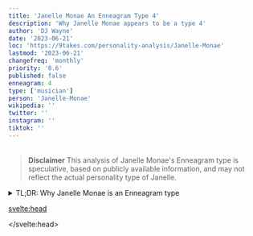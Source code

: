 ```yaml
---
title: 'Janelle Monae An Enneagram Type 4'
description: 'Why Janelle Monae appears to be a type 4'
author: 'DJ Wayne'
date: '2023-06-21'
loc: 'https://9takes.com/personality-analysis/Janelle-Monae'
lastmod: '2023-06-21'
changefreq: 'monthly'
priority: '0.6'
published: false
enneagram: 4
type: ['musician']
person: 'Janelle-Monae'
wikipedia: ''
twitter: ''
instagram: ''
tiktok: ''
---
```


<!-- // notes:  grimes, knives out-->

<script>
	import  PopCard  from "$lib/components/atoms/PopCard.svelte";
import BlogPurpose from '$lib/components/blog/BlogPurpose.svelte'
</script>
<div
	style="display: flex;
    justify-content: center;
    margin: 1rem 0;
	"
>
	<PopCard
		image={`/types/3s/${'Janelle-Monae'}.webp`}
		showIcon={false}
		enneagramType=""
		displayText="Janelle Monae"
		subtext=""
	/>
</div>

> **Disclaimer** This analysis of Janelle Monae's Enneagram type is speculative, based on publicly available information, and may not reflect the actual personality type of Janelle.

<details>
<summary class="accordion">TL;DR: Why Janelle Monae is an Enneagram type</summary>
<div class="panel">
<ul>
<li>
</li>
<li>
</li>
<li>
</li>
<li>
</li>
</ul>
  </div>
</details>

<p class="firstLetter"></p>

<svelte:head>

<script type="application/ld+json">

</script>

</svelte:head>

<style lang="scss"></style>
